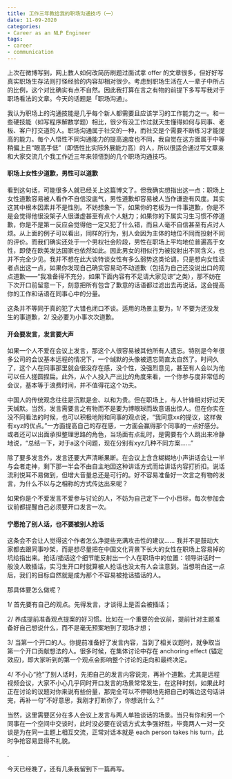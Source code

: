 ```yaml
---
title: 工作三年教给我的职场沟通技巧（一）
date: 11-09-2020
categories:
- Career as an NLP Engineer
tags:
- career
- communication
---
```




上次在微博写到，网上教人如何改简历刷题过面试拿 offer 的文章很多，但好好写真实职场生存法则打怪经验的内容却相对很少。考虑到职场生活在人一辈子中所占的比例，这个对比确实有点不自然。因此我打算在言之有物的前提下多写写我对于职场看法的文章。今天的话题是「职场沟通」。

我认为职场上的沟通技能是几乎每个新人都需要且应该学习的工作能力之一。和一些硬技能（如写程序解数学题）相比，很少有没工作过就天生懂得如何与同事、老板、客户打交道的人。职场沟通属于社交的一种，而社交是个需要不断练习才能提高的能力。每个人悟性不同沟通能力的提高速度也不同，我自觉在这方面属于中等稍偏上且“眼高手低”（即悟性比实际外展能力高）的人，所以很适合通过写文章来和大家交流几个我工作近三年来领悟到的几个职场沟通技巧。



#### 职场上女性少道歉，男性可以道歉

看到这句话，可能很多人就已经关上这篇博文了。但我确实想指出这一点：职场上女性道歉容易被人看作不自信没底气，男性道歉却容易被人当作谦逊有风度。其实这其中根本因素并不是性别。不妨想象一下，如果你的老板为一件事道歉，你是不是会觉得他很没架子人很谦虚甚至有点个人魅力；如果你的下属实习生习惯不停道歉，你是不是第一反应会觉得他一定又犯了什么错，而且人毫不自信甚至有点讨人烦。从上面的例子可以看出，同样的行为，别人会因为主体的地位不同而投射不同的评价。而我们确实还处于一个男权社会阶段，男性在职场上平均地位普遍高于女性，即使在欧美发达国家也依然如此。因此男女的相似行为被投射出不同含义，也并不完全少见。我并不想在此大谈特谈女性有多么弱势这类论调，只是想向女性读者点出这一点，如果你发现自己确实容易动不动道歉（包括为自己还没说出口的观点道歉——“我准备得不充分，如果下面内容有不足请大家见谅”之类），那不妨在下次开口前留意一下，刻意把所有包含了歉意的话语都过滤出去再说话。这会提高你的工作和话语在同事心中的分量。

这条并不等同于真的犯了大错也闭口不谈。适用的场景主要为，1/ 不要为还没发生的事道歉，2/ 没必要为小事次次道歉。



#### 开会要发言，发言要大声

如果一个人不爱在会议上发言，那这个人很容易被其他所有人遗忘。特别是今年很多公司的会议基本远程的情况下，一个缄默的头像被遗忘简直太自然了。时间久了，这个人在同事那里就会很没存在感，没个性，没强烈意见，甚至有人会以为他可以任人搓圆捏扁。此外，从个人投入产出比的角度来看，一个你参与度非常低的会议，基本等于浪费时间，并不值得花这个功夫。

中国人的传统观念往往是沉默是金、以和为贵。但在职场上，与人针锋相对好过天天缄默。当然，发言需要言之有物而不是要为博眼球而故意语出惊人。但在你实在没不同看法的时候，也可以积极地附和同事的观点说，“我同意xx的提议，这样做有xyz的优点。”一方面提高自己的存在感，一方面会赢得那个同事的一点好感分。或者还可以出面承担整理思路的角色，当场面有点乱时，是需要有个人跳出来冷静地说，“总结一下，对于a这个问题，现在分别有xyz几种不同方案……”

除了要多发言外，发言还要大声清晰果断。在会议上含含糊糊地小声讲话会让一半与会者走神，剩下那一半会不由自主地因这种讲话方式而给讲话内容打折扣。说话流利悦耳不易做到，但增大音量总还是可行的。好不容易准备好一次言之有物的发言，为什么不以与之相称的方式传达出来呢？

如果你是个不爱发言不爱参与讨论的人，不妨为自己定下一个小目标，每次参加会议前都提醒自己必须要开口发言一次。



#### 宁愿抢了别人话，也不要被别人抢话

这条会不会让人觉得这个作者怎么净提些充满攻击性的建议…… 我并不是鼓动大家都去跟同事吵架，而是想尽量把在中国文化背景下长大的女性在职场上容易掉的坑给指出来。抢话/插话这个细节能反射出一个人在职场中的位置：领导讲话时一般没人敢插话，实习生开口时就算被人抢话也没太有人会注意到。当想明白这一点后，我们的目标自然就是成为那个不容易被抢话插话的人。

那具体要怎么做呢？

1/ 首先要有自己的观点。先得发言，才谈得上是否会被插话；

2/ 养成提前准备观点提案的好习惯。比如在一个重要的会议前，提前针对主题准备好自己想说什么，而不是毫无预案地到了现场才想；

3/ 当第一个开口的人。你提前准备好了发言内容，当到了相关议题时，就争取当第一个开口贡献想法的人。很多时候，在集体讨论中存在 anchoring effect (锚定效应)，即大家听到的第一个观点会影响整个讨论的走向和最终决定。

4/ 不小心“抢”了别人话时，先把自己的发言内容说完，再补个道歉。尤其是远程视频会议，大家不小心几乎同时开口发言的场景常常发生，在这种时刻，如果此时正在讨论的议题对你来说有些份量，那完全可以不停顿地先把自己的嘴边这句话讲完，再补一句“不好意思，我刚才打断你了，你想说什么？”



当然，这里需要区分在多人会议上发言与两人单独谈话的场景。当只有你和另一个同事在一个空间中交谈时，此时没必要在说话方式太争强好胜，毕竟两人一对一交谈是为在同一主题上相互交流，正常对话本就是 each person takes his turn，此时争抢容易显得不礼貌。



.

今天已经晚了，还有几条我留到下一篇再写。